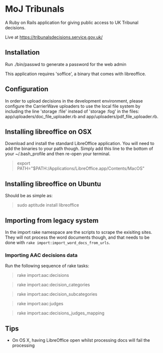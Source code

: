 MoJ Tribunals
=============

A Ruby on Rails application for giving public access to UK Tribunal decisions.

Live at https://tribunalsdecisions.service.gov.uk/

Installation
------------

Run ./bin/passwd to generate a password for the web admin

This application requires 'soffice', a binary that comes with libreoffice.

Configuration
-------------

In order to upload decisions in the development environment, please configure the CarrierWave uploaders to use the local file system by including the line 'storage :file' instead of 'storage :fog' in the files: app/uploaders/doc_file_uploader.rb and app/uploaders/pdf_file_uploader.rb.

Installing libreoffice on OSX
-----------------------------

Download and install the standard LibreOffice application. You will need to add the binaries to your path though. Simply add this line to the bottom of your ~/.bash_profile and then re-open your terminal.

> export PATH="$PATH:/Applications/LibreOffice.app/Contents/MacOS"

Installing libreoffice on Ubuntu
--------------------------------

Should be as simple as:

> sudo aptitude install libreoffice

Importing from legacy system
----------------------------

In the import rake namespace are the scripts to scrape the exisiting sites. They will not process the word documents though, and that needs to be done with `rake import:import_word_docs_from_urls`.

### Importing AAC decisions data

Run the following sequence of rake tasks:

> rake import:aac:decisions

> rake import:aac:decision_categories

> rake import:aac:decision_subcategories

> rake import:aac:judges

> rake import:aac:decisions_judges_mapping

Tips
----

* On OS X, having LibreOffice open whilst processing docs will fail the processing
